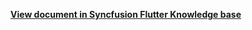 **[View document in Syncfusion Flutter Knowledge base](https://www.syncfusion.com/kb/12477/how-to-get-the-current-month-appointments-in-the-flutter-calendar)**